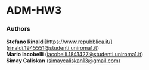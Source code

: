 # ADM-HW3


### Authors 
**Stefano Rinaldi**[https://www.repubblica.it/] (rinaldi.1945551@studenti.uniroma1.it) <br>
**Mario Iacobelli** (iacobelli.1841427@studenti.uniroma1.it) <br>
**Simay Caliskan** (simaycaliskan13@gmail.com) <br>
